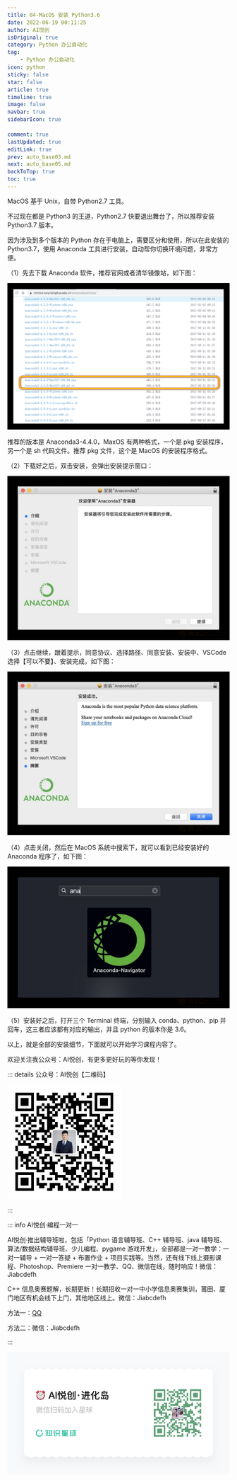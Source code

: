 ```yaml
---
title: 04-MacOS 安装 Python3.6
date: 2022-06-19 00:11:25
author: AI悦创
isOriginal: true
category: Python 办公自动化
tag:
    - Python 办公自动化
icon: python
sticky: false
star: false
article: true
timeline: true
image: false
navbar: true
sidebarIcon: true

comment: true
lastUpdated: true
editLink: true
prev: auto_base03.md
next: auto_base05.md
backToTop: true
toc: true
---
```


MacOS 基于 Unix，自带 Python2.7 工具。

不过现在都是 Python3 的王道，Python2.7 快要退出舞台了，所以推荐安装 Python3.7 版本。

因为涉及到多个版本的 Python 存在于电脑上，需要区分和使用，所以在此安装的 Python3.7，使用 Anaconda 工具进行安装，自动帮你切换环境问题，非常方便。

（1）先去下载 Anaconda 软件，推荐官网或者清华镜像站，如下图：

![1](./auto_base04.assets/1576566333903203.png)

推荐的版本是 Anaconda3-4.4.0，MaxOS 有两种格式，一个是 pkg 安装程序，另一个是 sh 代码文件。推荐 pkg 文件，这个是 MacOS 的安装程序格式。

（2）下载好之后，双击安装，会弹出安装提示窗口：

![2](./auto_base04.assets/1576566339640101.png)

（3）点击继续，跟着提示，同意协议、选择路径、同意安装、安装中、VSCode 选择【可以不要】、安装完成，如下图：

![3](./auto_base04.assets/1576566346116874.png)

（4）点击关闭，然后在 MacOS 系统中搜索下，就可以看到已经安装好的 Anaconda 程序了，如下图：

![4](./auto_base04.assets/1576566352422819.png)

（5）安装好之后，打开三个 Terminal 终端，分别输入 conda、python、pip 并回车，这三者应该都有对应的输出，并且 python 的版本你是 3.6。

以上，就是全部的安装细节，下面就可以开始学习课程内容了。

欢迎关注我公众号：AI悦创，有更多更好玩的等你发现！

::: details 公众号：AI悦创【二维码】

![](/gzh.jpg)

:::

::: info AI悦创·编程一对一

AI悦创·推出辅导班啦，包括「Python 语言辅导班、C++ 辅导班、java 辅导班、算法/数据结构辅导班、少儿编程、pygame 游戏开发」，全部都是一对一教学：一对一辅导 + 一对一答疑 + 布置作业 + 项目实践等。当然，还有线下线上摄影课程、Photoshop、Premiere 一对一教学、QQ、微信在线，随时响应！微信：Jiabcdefh

C++ 信息奥赛题解，长期更新！长期招收一对一中小学信息奥赛集训，莆田、厦门地区有机会线下上门，其他地区线上。微信：Jiabcdefh

方法一：[QQ](http://wpa.qq.com/msgrd?v=3&uin=1432803776&site=qq&menu=yes)

方法二：微信：Jiabcdefh

:::

![](/zsxq.jpg)













